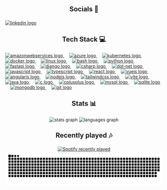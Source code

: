 <h2 align="center">Socials 📱</h2>

###

<div align="left">
  <a href="https://www.linkedin.com/in/emunozce/" target="_blank">
    <img src="https://raw.githubusercontent.com/maurodesouza/profile-readme-generator/master/src/assets/icons/social/linkedin/default.svg" width="52" height="40" alt="linkedin logo"  />
  </a>
</div>

###

<h2 align="center">Tech Stack 💻</h2>

###

<div align="left">
  <a href="https://aws.amazon.com" target="_blank">
    <img src="https://skillicons.dev/icons?i=aws" height="40" alt="amazonwebservices logo"  />
  </a>
  <img width="12" />
  <a href="https://azure.microsoft.com" target="_blank">
    <img src="https://skillicons.dev/icons?i=azure" height="40" alt="azure logo"  />
  </a>
  <img width="12" />
  <a href="https://kubernetes.io" target="_blank">
    <img src="https://skillicons.dev/icons?i=kubernetes" height="40" alt="kubernetes logo"  />
  </a>
  <img width="12" />
  <a href="https://www.docker.com" target="_blank">
    <img src="https://skillicons.dev/icons?i=docker" height="40" alt="docker logo"  />
  </a>
  <img width="12" />
  <a href="https://www.linux.org" target="_blank">
    <img src="https://skillicons.dev/icons?i=linux" height="40" alt="linux logo"  />
  </a>
  <img width="12" />
  <a href="https://www.gnu.org/software/bash/" target="_blank">
    <img src="https://skillicons.dev/icons?i=bash" height="40" alt="bash logo"  />
  </a>
  <img width="12" />
  <a href="https://www.python.org" target="_blank">
    <img src="https://skillicons.dev/icons?i=py" height="40" alt="python logo"  />
  </a>
  <img width="12" />
  <a href="https://fastapi.tiangolo.com" target="_blank">
    <img src="https://skillicons.dev/icons?i=fastapi" height="40" alt="fastapi logo"  />
  </a>
  <img width="12" />
  <a href="https://www.djangoproject.com" target="_blank">
    <img src="https://skillicons.dev/icons?i=django" height="40" alt="django logo"  />
  </a>
  <img width="12" />
  <a href="https://learn.microsoft.com/en-us/dotnet/csharp/" target="_blank">
    <img src="https://skillicons.dev/icons?i=cs" height="40" alt="csharp logo"  />
  </a>
  <img width="12" />
  <a href="https://dotnet.microsoft.com" target="_blank">
    <img src="https://skillicons.dev/icons?i=dotnet" height="40" alt="dot-net logo"  />
  </a>
  <img width="12" />
  <a href="https://developer.mozilla.org/en-US/docs/Web/JavaScript" target="_blank">
    <img src="https://skillicons.dev/icons?i=js" height="40" alt="javascript logo"  />
  </a>
  <img width="12" />
  <a href="https://www.typescriptlang.org" target="_blank">
    <img src="https://skillicons.dev/icons?i=ts" height="40" alt="typescript logo"  />
  </a>
  <img width="12" />
  <a href="https://react.dev" target="_blank">
    <img src="https://skillicons.dev/icons?i=react" height="40" alt="react logo"  />
  </a>
  <img width="12" />
  <a href="https://vuejs.org" target="_blank">
    <img src="https://skillicons.dev/icons?i=vue" height="40" alt="vuejs logo"  />
  </a>
  <img width="12" />
  <a href="https://angular.io" target="_blank">
    <img src="https://skillicons.dev/icons?i=angular" height="40" alt="angularjs logo"  />
  </a>
  <img width="12" />
  <a href="https://nodejs.org" target="_blank">
    <img src="https://skillicons.dev/icons?i=nodejs" height="40" alt="nodejs logo"  />
  </a>
  <img width="12" />
  <a href="https://tailwindcss.com" target="_blank">
    <img src="https://skillicons.dev/icons?i=tailwind" height="40" alt="tailwindcss logo"  />
  </a>
  <img width="12" />
  <a href="https://vitejs.dev" target="_blank">
    <img src="https://skillicons.dev/icons?i=vite" height="40" alt="vite logo"  />
  </a>
  <img width="12" />
  <a href="https://www.java.com" target="_blank">
    <img src="https://skillicons.dev/icons?i=java" height="40" alt="java logo"  />
  </a>
  <img width="12" />
  <a href="https://en.wikipedia.org/wiki/C_(programming_language)" target="_blank">
    <img src="https://skillicons.dev/icons?i=c" height="40" alt="c logo"  />
  </a>
  <img width="12" />
  <a href="https://isocpp.org" target="_blank">
    <img src="https://skillicons.dev/icons?i=cpp" height="40" alt="cplusplus logo"  />
  </a>
  <img width="12" />
  <a href="https://www.mysql.com" target="_blank">
    <img src="https://skillicons.dev/icons?i=mysql" height="40" alt="mysql logo"  />
  </a>
  <img width="12" />
  <a href="https://www.sqlite.org" target="_blank">
    <img src="https://skillicons.dev/icons?i=sqlite" height="40" alt="sqlite logo"  />
  </a>
  <img width="12" />
  <a href="https://www.mongodb.com" target="_blank">
    <img src="https://skillicons.dev/icons?i=mongodb" height="40" alt="mongodb logo"  />
  </a>
  <img width="12" />
  <a href="https://git-scm.com" target="_blank">
    <img src="https://skillicons.dev/icons?i=git" height="40" alt="git logo"  />
  </a>
</div>

###

<h2 align="center">Stats 📊</h2>

###

<div align="center">
  <img src="https://github-readme-stats.vercel.app/api?username=emunozce&hide_title=true&hide_rank=false&show_icons=true&include_all_commits=true&count_private=true&disable_animations=false&theme=tokyonight&locale=en&hide_border=true&order=1" height="150" alt="stats graph"  />
  <img src="https://github-readme-stats.vercel.app/api/top-langs?username=emunozce&locale=en&hide_title=false&layout=compact&card_width=320&langs_count=6&theme=tokyonight&hide_border=true&order=2" height="150" alt="languages graph"  />
</div>

###

<h2 align="center">Recently played 🎶</h2>

###

<div align="center">
  <a href="https://open.spotify.com/user/riljvn43h9v2irxpgffe9j909">
    <img src="https://spotify-recently-played-readme.vercel.app/api?user=riljvn43h9v2irxpgffe9j909&count=5&unique=true" alt="Spotify recently played"  />
  </a>
</div>

<div align="center">
    <a href="https://emunozce.github.io/emunozce/">
      <img src="https://github.com/emunozce/emunozce/blob/main/assets/snake.svg" alt="snake">
    </a>
  </div>
